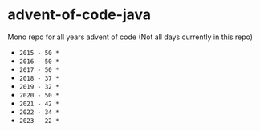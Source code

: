 # advent-of-code-java

Mono repo for all years advent of code (Not all days currently in this repo)

- `2015 - 50 *`
- `2016 - 50 *`
- `2017 - 50 *`
- `2018 - 37 *`
- `2019 - 32 *`
- `2020 - 50 *`
- `2021 - 42 *`
- `2022 - 34 *`
- `2023 - 22 *`
